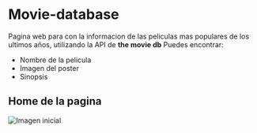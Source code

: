 # Movie-database

Pagina web para con la informacion de las peliculas mas populares de los ultimos años, utilizando la API de **the movie db**
Puedes encontrar:
* Nombre de la pelicula
* Imagen del poster
* Sinopsis

## Home de la pagina
![Imagen inicial](https://trello.com/1/cards/608044116542f871be8156f2/attachments/611e96e3f07df0258202b37e/download/image.png)
